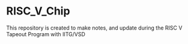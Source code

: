 # RISC_V_Chip
This repository is created to make notes, and update during the RISC V Tapeout Program with IITG/VSD
